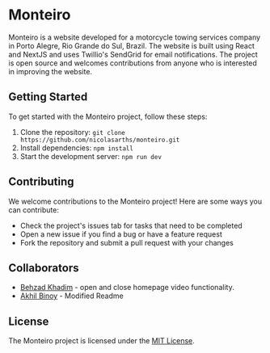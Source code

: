 # Monteiro

Monteiro is a website developed for a motorcycle towing services company in Porto Alegre, Rio Grande do Sul, Brazil. The website is built using React and NextJS and uses Twillio's SendGrid for email notifications. The project is open source and welcomes contributions from anyone who is interested in improving the website.

## Getting Started

To get started with the Monteiro project, follow these steps:

1. Clone the repository: `git clone https://github.com/nicolasarths/monteiro.git`
2. Install dependencies: `npm install`
3. Start the development server: `npm run dev`

## Contributing

We welcome contributions to the Monteiro project! Here are some ways you can contribute:

- Check the project's issues tab for tasks that need to be completed
- Open a new issue if you find a bug or have a feature request
- Fork the repository and submit a pull request with your changes

## Collaborators

- [Behzad Khadim](https://github.com/boomboss200) - open and close homepage video functionality.
- [Akhil Binoy](https://github.com/akhil888binoy) - Modified Readme

## License

The Monteiro project is licensed under the [MIT License](LICENSE).
